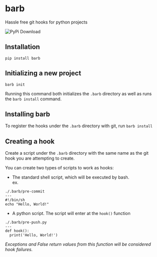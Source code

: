 # barb
Hassle free git hooks for python projects

![PyPi Download](https://img.shields.io/pypi/v/barb)

## Installation
`pip install barb`

## Initializing a new project
`barb init`

Running this command both initializes the `.barb` directory as well as runs the `barb install` command.

## Installing barb
To register the hooks under the `.barb` directory with git, run `barb install`

## Creating a hook
Create a script under the `.barb` directory with the same name as the git hook you are attempting to create.

You can create two types of scripts to work as hooks:
- The standard shell script, which will be executed by bash.  
ex.
```shell
./.barb/pre-commit
---
#!/bin/sh
echo "Hello, World!"
```
- A python script. The script will enter at the `hook()` function
```shell
./.barb/pre-push.py
---
def hook():
  print('Hello, World!')
```
_Exceptions and False return values from this function will be considered hook failures._
